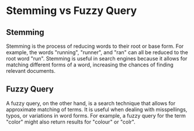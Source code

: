 # Stemming vs Fuzzy Query

## Stemming
Stemming is the process of reducing words to their root or base form. For example, the words "running", "runner", and "ran" can all be reduced to the root word "run". Stemming is useful in search engines because it allows for matching different forms of a word, increasing the chances of finding relevant documents.

## Fuzzy Query
A fuzzy query, on the other hand, is a search technique that allows for approximate matching of terms. It is useful when dealing with misspellings, typos, or variations in word forms. For example, a fuzzy query for the term "color" might also return results for "colour" or "colr".